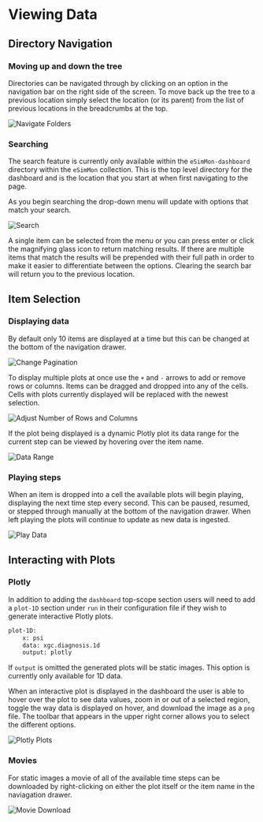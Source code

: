 # Viewing Data

## Directory Navigation
### Moving up and down the tree
Directories can be navigated through by clicking on an option in the navigation bar on the right side of the screen. To move back up the tree to a previous location simply select the location (or its parent) from the list of previous locations in the breadcrumbs at the top.

![Navigate Folders](img/nav_folders.png)

### Searching
The search feature is currently only available within the `eSimMon-dashboard` directory within the `eSimMon` collection. This is the top level directory for the dashboard and is the location that you start at when first navigating to the page.

As you begin searching the drop-down menu will update with options that match your search.

![Search](img/search.png)

A single item can be selected from the menu or you can press enter or click the magnifying glass icon to return matching results. If there are multiple items that match the results will be prepended with their full path in order to make it easier to differentiate between the options. Clearing the search bar will return you to the previous location.

## Item Selection
### Displaying data
By default only 10 items are displayed at a time but this can be changed at the bottom of the navigation drawer.

![Change Pagination](img/pagination.png)

To display multiple plots at once use the `+` and `-` arrows to add or remove rows or columns. Items can be dragged and dropped into any of the cells. Cells with plots currently displayed will be replaced with the newest selection.

![Adjust Number of Rows and Columns](img/rows_cols.png)

If the plot being displayed is a dynamic Plotly plot its data range for the current step can be viewed by hovering over the item name.

![Data Range](img/data_range.png)

### Playing steps
When an item is dropped into a cell the available plots will begin playing, displaying the next time step every second. This can be paused, resumed, or stepped through manually at the bottom of the navigation drawer. When left playing the plots will continue to update as new data is ingested.

![Play Data](img/steps.png)

## Interacting with Plots
### Plotly
In addition to adding the `dashboard` top-scope section users will need to add a `plot-1D` section under `run` in their configuration file if they wish to generate interactive Plotly plots.


```bash
plot-1D:
    x: psi
    data: xgc.diagnosis.1d
    output: plotly
```

If `output` is omitted the generated plots will be static images. This option is currently only available for 1D data.

When an interactive plot is displayed in the dashboard the user is able to hover over the plot to see data values, zoom in or out of a selected region, toggle the way data is displayed on hover, and download the image as a `png` file. The toolbar that appears in the upper right corner allows you to select the different options.

![Plotly Plots](img/plotly.png)

### Movies
For static images a movie of all of the available time steps can be downloaded by right-clicking on either the plot itself or the item name in the naviagation drawer.

![Movie Download](img/movie.png)
